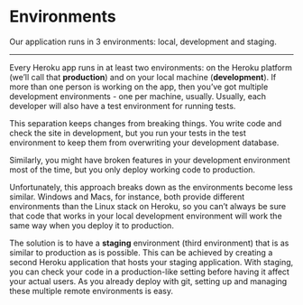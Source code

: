 # Environments

Our application runs in 3 environments: local, development and staging.

---------------

Every Heroku app runs in at least two environments: on the Heroku platform (we’ll call that **production**) and on your local machine (**development**). If more than one person is working on the app, then you’ve got multiple development environments - one per machine, usually. Usually, each developer will also have a test environment for running tests.

This separation keeps changes from breaking things. You write code and check the site in development, but you run your tests in the test environment to keep them from overwriting your development database.

Similarly, you might have broken features in your development environment most of the time, but you only deploy working code to production.

Unfortunately, this approach breaks down as the environments become less similar. Windows and Macs, for instance, both provide different environments than the Linux stack on Heroku, so you can’t always be sure that code that works in your local development environment will work the same way when you deploy it to production.

The solution is to have a **staging** environment (third environment) that is as similar to production as is possible. This can be achieved by creating a second Heroku application that hosts your staging application. With staging, you can check your code in a production-like setting before having it affect your actual users. As you already deploy with git, setting up and managing these multiple remote environments is easy.

